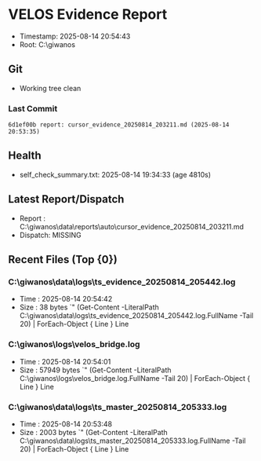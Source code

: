# VELOS Evidence Report
- Timestamp: 2025-08-14 20:54:43
- Root: C:\giwanos

## Git
- Working tree clean
### Last Commit
```
6d1ef00b report: cursor_evidence_20250814_203211.md (2025-08-14 20:53:35)
```

## Health
- self_check_summary.txt: 2025-08-14 19:34:33  (age 4810s)

## Latest Report/Dispatch
- Report  : C:\giwanos\data\reports\auto\cursor_evidence_20250814_203211.md
- Dispatch: MISSING

## Recent Files (Top {0})
### C:\giwanos\data\logs\ts_evidence_20250814_205442.log
- Time : 2025-08-14 20:54:42
- Size : 38 bytes
`"
    (Get-Content -LiteralPath C:\giwanos\data\logs\ts_evidence_20250814_205442.log.FullName -Tail 20) | ForEach-Object { Line  }
    Line

### C:\giwanos\logs\velos_bridge.log
- Time : 2025-08-14 20:54:01
- Size : 57949 bytes
`"
    (Get-Content -LiteralPath C:\giwanos\logs\velos_bridge.log.FullName -Tail 20) | ForEach-Object { Line  }
    Line

### C:\giwanos\data\logs\ts_master_20250814_205333.log
- Time : 2025-08-14 20:53:48
- Size : 2003 bytes
`"
    (Get-Content -LiteralPath C:\giwanos\data\logs\ts_master_20250814_205333.log.FullName -Tail 20) | ForEach-Object { Line  }
    Line

